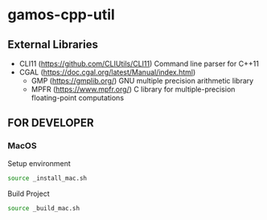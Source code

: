 # gamos-cpp-util

## External Libraries

- CLI11 (https://github.com/CLIUtils/CLI11) Command line parser for C++11
- CGAL (https://doc.cgal.org/latest/Manual/index.html)
  - GMP (https://gmplib.org/) GNU multiple precision arithmetic library
  - MPFR (https://www.mpfr.org/) C library for multiple-precision floating-point computations

## FOR DEVELOPER

### MacOS

Setup environment

```sh
source _install_mac.sh
```

Build Project

```sh
source _build_mac.sh
```
